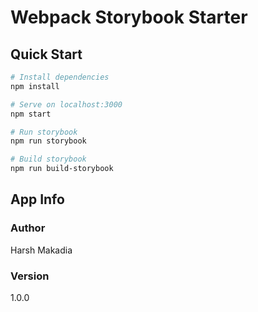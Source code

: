 # Webpack Storybook Starter

## Quick Start

``` bash
# Install dependencies
npm install

# Serve on localhost:3000
npm start

# Run storybook
npm run storybook

# Build storybook
npm run build-storybook
```

## App Info

### Author

Harsh Makadia

### Version

1.0.0

